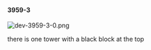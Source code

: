 #### 3959-3
![dev-3959-3-0.png](https://github.com/lil-lab/nlvr/raw/master/nlvr/dev/images/0/dev-3959-3-0.png "dev-3959-3-0.png")

there is one tower with a black block at the top